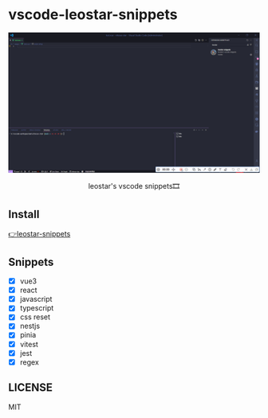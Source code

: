 # vscode-leostar-snippets

![Snippets](./res/demo.gif)

<p align="center">leostar's vscode snippets🎞</p>

## Install

[👉leostar-snippets](https://marketplace.visualstudio.com/items?itemName=leostar-tools.leostar-snippets)

## Snippets

- [x] vue3
- [x] react
- [x] javascript
- [x] typescript
- [x] css reset
- [x] nestjs
- [x] pinia
- [x] vitest
- [x] jest
- [x] regex

## LICENSE

MIT
